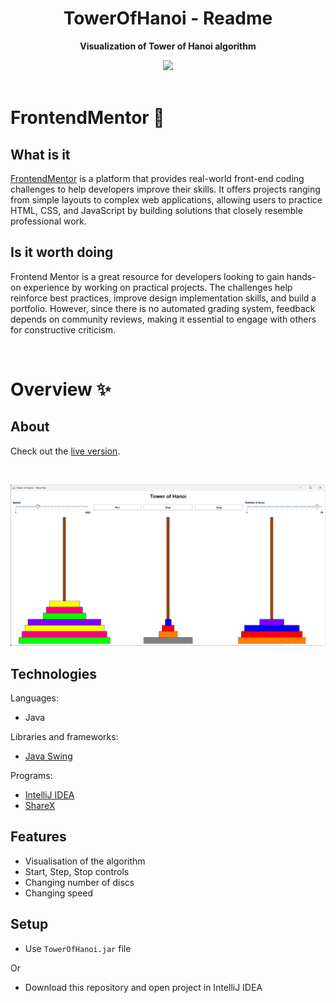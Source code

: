 <h1 align="center">TowerOfHanoi - Readme</h1>
<p align="center">
  <strong>
    Visualization of Tower of Hanoi algorithm
  </strong>
</p>
<div align="center">
  <a href="https://www.frontendmentor.io/home">
    <img src="_for_readme/banner.jpg?">
  </a>
</div>

<br>

# FrontendMentor :thinking:

## What is it
[FrontendMentor](https://www.frontendmentor.io/home) is a platform that provides real-world front-end coding challenges to help developers improve their skills. It offers projects ranging from simple layouts to complex web applications, allowing users to practice HTML, CSS, and JavaScript by building solutions that closely resemble professional work.  

## Is it worth doing
Frontend Mentor is a great resource for developers looking to gain hands-on experience by working on practical projects. The challenges help reinforce best practices, improve design implementation skills, and build a portfolio. However, since there is no automated grading system, feedback depends on community reviews, making it essential to engage with others for constructive criticism.  

<br>

# Overview :sparkles:

## About


Check out the [live version]().

<br>

![preview](/_for_readme/preview.png)

## Technologies
Languages:
- Java

Libraries and frameworks:
- [Java Swing](https://docs.oracle.com/javase/tutorial/uiswing/index.html)
  
Programs:
- [IntelliJ IDEA](https://www.jetbrains.com/idea/)
- [ShareX](https://getsharex.com)

## Features
- Visualisation of the algorithm
- Start, Step, Stop controls
- Changing number of discs
- Changing speed

## Setup
- Use `TowerOfHanoi.jar` file

Or

- Download this repository and open project in IntelliJ IDEA

